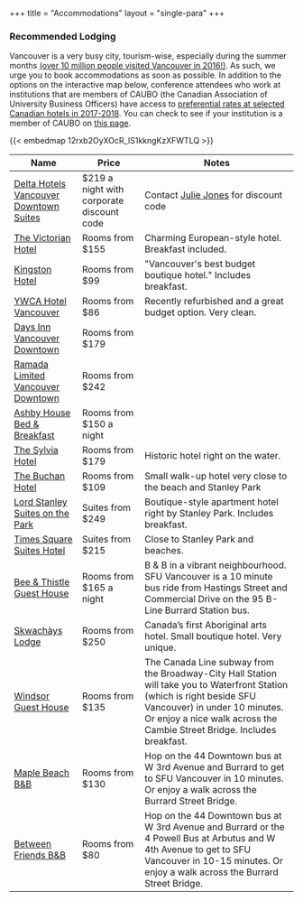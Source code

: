 +++
title = "Accommodations"
layout = "single-para"
+++

### Recommended Lodging
Vancouver is a very busy city, tourism-wise, especially during the summer months [(over 10 million people visited Vancouver in 2016!)](https://www.tourismvancouver.com/media/corporate-communications/vancouvers-tourism-industry-fast-facts/). As such, we urge you to book accommodations as soon as possible. In addition to the options on the interactive map below, conference attendees who work at institutions that are members of CAUBO (the Canadian Association of University Business Officers) have access to [preferential rates at selected Canadian hotels in 2017-2018](https://www.caubo.ca/discover-caubo/member-discounts/hotels/). You can check to see if your institution is a member of CAUBO on [this page](https://www.caubo.ca/discover-caubo/am-i-a-caubo-member/). 

{{< embedmap 12rxb2OyXOcR_IS1kkngKzXFWTLQ >}}

| Name | Price | Notes |
|------|-------|-------|
|[Delta Hotels Vancouver Downtown Suites](http://www.marriott.com/hotels/travel/yvrdv-delta-hotels-vancouver-downtown-suites/)|$219 a night with corporate discount code|Contact [Julie Jones](mailto:jsj7@sfu.ca) for discount code|
|[The Victorian Hotel](http://victorianhotel.ca/)|Rooms from $155|Charming European-style hotel. Breakfast included.|
|[Kingston Hotel](http://www.kingstonhotelvancouver.com/)|Rooms from $99|"Vancouver's best budget boutique hotel." Includes breakfast.|
|[YWCA Hotel Vancouver](https://ywcavan.org/hotel)|Rooms from $86|Recently refurbished and a great budget option. Very clean.|
|[Days Inn Vancouver Downtown](http://www.daysinnvancouver.com/)|Rooms from $179|       |
|[Ramada Limited Vancouver Downtown](http://bit.ly/2lMffgc)|Rooms from $242|       |
|[Ashby House Bed & Breakfast](http://ashbyhousebb.com/)|Rooms from $150 a night|       |
|[The Sylvia Hotel](https://sylviahotel.com/)|Rooms from $179|Historic hotel right on the water.|
|[The Buchan Hotel](http://www.buchanhotel.com/)|Rooms from $109|Small walk-up hotel very close to the beach and Stanley Park|
|[Lord Stanley Suites on the Park ](http://www.lordstanley.com/about-us/)|Suites from $249|Boutique-style apartment hotel right by Stanley Park. Includes breakfast.|
|[Times Square Suites Hotel](http://www.timessquaresuites.com/)|Suites from $215|Close to Stanley Park and beaches.|
|[Bee & Thistle Guest House](http://www.beeandthistle.ca/)|Rooms from $165 a night|B & B in a vibrant neighbourhood. SFU Vancouver is a 10 minute bus ride from Hastings Street and Commercial Drive on the 95 B-Line Burrard Station bus.|
|[Skwachàys Lodge](http://skwachays.com/)|Rooms from $250|Canada’s first Aboriginal arts hotel. Small boutique hotel. Very unique.|
|[Windsor Guest House](http://www.windsor.beautifulguesthouse.ca/)|Rooms from $135|The Canada Line subway from the Broadway-City Hall Station will take you to Waterfront Station (which is right beside SFU Vancouver) in under 10 minutes. Or enjoy a nice walk across the Cambie Street Bridge. Includes breakfast.|
|[Maple Beach B&B](http://www.maplehouse.com/home.html)|Rooms from $130|Hop on the 44 Downtown bus at W 3rd Avenue and Burrard to get to SFU Vancouver in 10 minutes. Or enjoy a walk across the Burrard Street Bridge.|
|[Between Friends B&B](http://www.betweenfriends-vancouver.com/)|Rooms from $80|Hop on the 44 Downtown bus at W 3rd Avenue and Burrard or the 4 Powell Bus at Arbutus and W 4th Avenue to get to SFU Vancouver in 10-15 minutes. Or enjoy a walk across the Burrard Street Bridge.|
